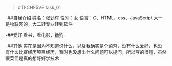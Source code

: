 >#TECHF5VE task_01


-##自我介绍
姓名：张劲辉
性别：女
语言：C、HTML、css、JavaScript
大一是物联网的，大二转专业转到软件


-##爱好
看书，看电影，撸狗


-##其他
实在是因为不知道说什么，以及我确实是个菜鸡，没有什么爱好，也没有什么比赛经历项目经历，暂时也没想出什么问题可以提问，所以写的很短，虽然很菜但是真的想好好学技术
